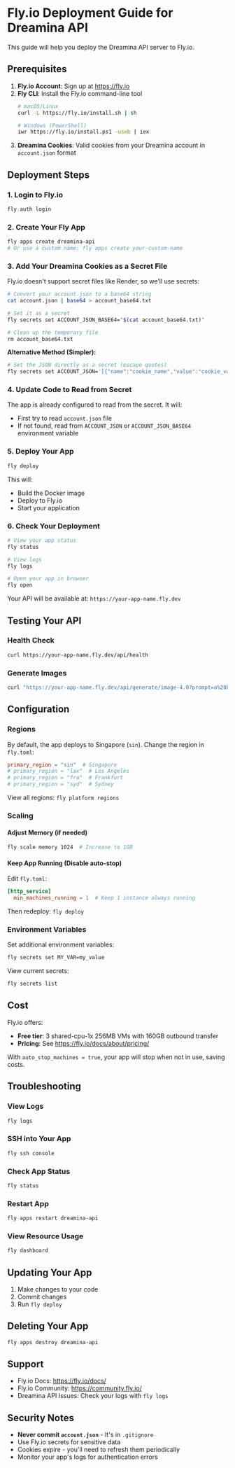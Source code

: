 # Fly.io Deployment Guide for Dreamina API

This guide will help you deploy the Dreamina API server to Fly.io.

## Prerequisites

1. **Fly.io Account**: Sign up at https://fly.io
2. **Fly CLI**: Install the Fly.io command-line tool
   ```bash
   # macOS/Linux
   curl -L https://fly.io/install.sh | sh
   
   # Windows (PowerShell)
   iwr https://fly.io/install.ps1 -useb | iex
   ```
3. **Dreamina Cookies**: Valid cookies from your Dreamina account in `account.json` format

## Deployment Steps

### 1. Login to Fly.io
```bash
fly auth login
```

### 2. Create Your Fly App
```bash
fly apps create dreamina-api
# Or use a custom name: fly apps create your-custom-name
```

### 3. Add Your Dreamina Cookies as a Secret File

Fly.io doesn't support secret files like Render, so we'll use secrets:

```bash
# Convert your account.json to a base64 string
cat account.json | base64 > account_base64.txt

# Set it as a secret
fly secrets set ACCOUNT_JSON_BASE64="$(cat account_base64.txt)"

# Clean up the temporary file
rm account_base64.txt
```

**Alternative Method (Simpler):**
```bash
# Set the JSON directly as a secret (escape quotes)
fly secrets set ACCOUNT_JSON='[{"name":"cookie_name","value":"cookie_value","domain":".dreamina.capcut.com"}]'
```

### 4. Update Code to Read from Secret

The app is already configured to read from the secret. It will:
- First try to read `account.json` file
- If not found, read from `ACCOUNT_JSON` or `ACCOUNT_JSON_BASE64` environment variable

### 5. Deploy Your App

```bash
fly deploy
```

This will:
- Build the Docker image
- Deploy to Fly.io
- Start your application

### 6. Check Your Deployment

```bash
# View your app status
fly status

# View logs
fly logs

# Open your app in browser
fly open
```

Your API will be available at: `https://your-app-name.fly.dev`

## Testing Your API

### Health Check
```bash
curl https://your-app-name.fly.dev/api/health
```

### Generate Images
```bash
curl "https://your-app-name.fly.dev/api/generate/image-4.0?prompt=a%20beautiful%20sunset"
```

## Configuration

### Regions
By default, the app deploys to Singapore (`sin`). Change the region in `fly.toml`:

```toml
primary_region = "sin"  # Singapore
# primary_region = "lax"  # Los Angeles
# primary_region = "fra"  # Frankfurt
# primary_region = "syd"  # Sydney
```

View all regions: `fly platform regions`

### Scaling

#### Adjust Memory (if needed)
```bash
fly scale memory 1024  # Increase to 1GB
```

#### Keep App Running (Disable auto-stop)
Edit `fly.toml`:
```toml
[http_service]
  min_machines_running = 1  # Keep 1 instance always running
```

Then redeploy: `fly deploy`

### Environment Variables

Set additional environment variables:
```bash
fly secrets set MY_VAR=my_value
```

View current secrets:
```bash
fly secrets list
```

## Cost

Fly.io offers:
- **Free tier**: 3 shared-cpu-1x 256MB VMs with 160GB outbound transfer
- **Pricing**: See https://fly.io/docs/about/pricing/

With `auto_stop_machines = true`, your app will stop when not in use, saving costs.

## Troubleshooting

### View Logs
```bash
fly logs
```

### SSH into Your App
```bash
fly ssh console
```

### Check App Status
```bash
fly status
```

### Restart App
```bash
fly apps restart dreamina-api
```

### View Resource Usage
```bash
fly dashboard
```

## Updating Your App

1. Make changes to your code
2. Commit changes
3. Run `fly deploy`

## Deleting Your App

```bash
fly apps destroy dreamina-api
```

## Support

- Fly.io Docs: https://fly.io/docs/
- Fly.io Community: https://community.fly.io/
- Dreamina API Issues: Check your logs with `fly logs`

## Security Notes

- **Never commit `account.json`** - It's in `.gitignore`
- Use Fly.io secrets for sensitive data
- Cookies expire - you'll need to refresh them periodically
- Monitor your app's logs for authentication errors

